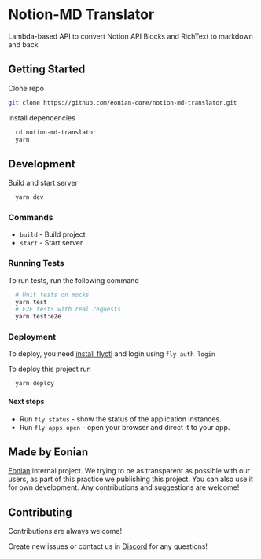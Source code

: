 # Notion-MD Translator

Lambda-based API to convert Notion API Blocks and RichText to markdown and back


## Getting Started

Clone repo

```bash
git clone https://github.com/eonian-core/notion-md-translator.git
```

Install dependencies

```bash
  cd notion-md-translator
  yarn
```
   
## Development

Build and start server

```bash
  yarn dev
```


### Commands 

- `build` - Build project
- `start` - Start server

### Running Tests

To run tests, run the following command

```bash
  # Unit tests on mocks
  yarn test
  # E2E tests with real requests
  yarn test:e2e
```

### Deployment

To deploy, you need [install flyctl](https://fly.io/docs/hands-on/install-flyctl/) and login using `fly auth login`

To deploy this project run

```bash
  yarn deploy
```

#### Next steps

- Run `fly status` - show the status of the application instances.
- Run `fly apps open` - open your browser and direct it to your app.


## Made by Eonian

[Eonian](https://www.github.com/octokatherine) internal project. We trying to be as transparent as possible with our users, as part of this practice we publishing this project.
You can also use it for own development. Any contributions and suggestions are welcome! 


## Contributing

Contributions are always welcome!

Create new issues or contact us in [Discord](https://discord.gg/8mcUPPYJmj) for any questions!

